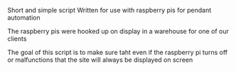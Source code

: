 Short and simple script Written for use with raspberry pis for pendant automation

The raspberry pis were hooked up on display in a warehouse for one of our clients

The goal of this script is to make sure taht even if the raspberry pi turns off or malfunctions that the site will always be displayed on screen
